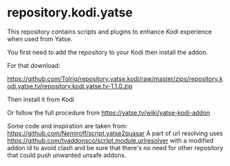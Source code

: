 # repository.kodi.yatse

This repository contains scripts and plugins to enhance Kodi experience when used from Yatse.

You first need to add the repository to your Kodi then install the addon.

For that download: 

https://github.com/Tolriq/repository.yatse.kodi/raw/master/zips/repository.kodi.yatse.tv/repository.kodi.yatse.tv-1.1.0.zip

Then install it from Kodi

Or follow the full procedure from https://yatse.tv/wiki/yatse-kodi-addon

Some code and inspiration are taken from: https://github.com/Nemiroff/script.yatse2quasar
A part of url resolving uses https://github.com/tvaddonsco/script.module.urlresolver with a modified addon id to avoid clash and be sure that there's no need for other repository that could push unwanted unsafe addons.
